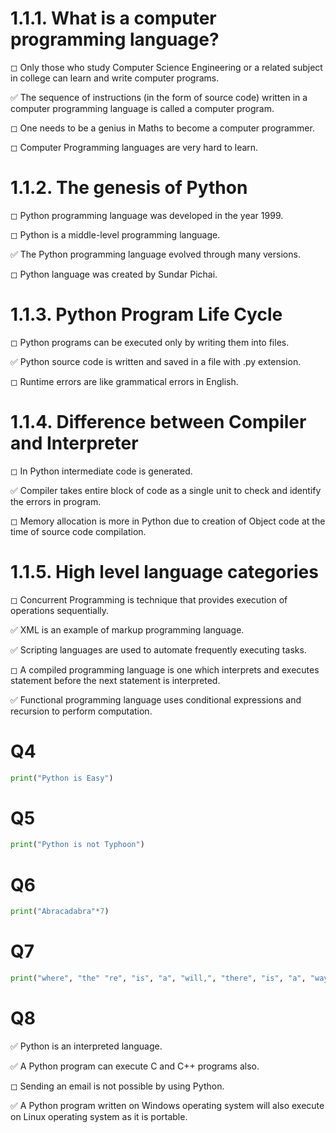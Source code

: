 # 1.1.1. What is a computer programming language?
◻ Only those who study Computer Science Engineering or a related subject in college can learn and write computer programs.

✅ The sequence of instructions (in the form of source code) written in a computer programming language is called a computer program.

◻ One needs to be a genius in Maths to become a computer programmer.

◻ Computer Programming languages are very hard to learn.


# 1.1.2. The genesis of Python
◻ Python programming language was developed in the year 1999.

◻ Python is a middle-level programming language.

✅ The Python programming language evolved through many versions.

◻ Python language was created by Sundar Pichai.
# 1.1.3. Python Program Life Cycle
◻ Python programs can be executed only by writing them into files.

✅ Python source code is written and saved in a file with .py extension.

◻ Runtime errors are like grammatical errors in English.
# 1.1.4. Difference between Compiler and Interpreter

◻ In Python intermediate code is generated.


✅ Compiler takes entire block of code as a single unit to check and identify the errors in program.


◻ Memory allocation is more in Python due to creation of Object code at the time of source code compilation.
# 1.1.5. High level language categories

◻ Concurrent Programming is technique that provides execution of operations sequentially.



✅ XML is an example of markup programming language.



✅ Scripting languages are used to automate frequently executing tasks.



◻ A compiled programming language is one which interprets and executes statement before the next statement is interpreted.



✅ Functional programming language uses conditional expressions and recursion to perform computation.




# Q4 


```python
print("Python is Easy")
```

# Q5


```python
print("Python is not Typhoon")
```

# Q6


```python
print("Abracadabra"*7)
```

# Q7


```python
print("where", "the" "re", "is", "a", "will,", "there", "is", "a", "way")
```

# Q8
✅ Python is an interpreted language.

✅ A Python program can execute C and C++ programs also.

◻ Sending an email is not possible by using Python.

✅ A Python program written on Windows operating system will also execute on Linux operating system as it is portable.
